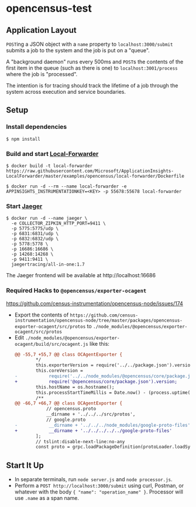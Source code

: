 # opencensus-test

## Application Layout
`POST`ing a JSON object with a `name` property to `localhost:3000/submit` submits a job to the system and the job is put on a "queue".

A "background daemon" runs every 500ms and `POST`s the contents of the first item in the queue (such as there is one) to `localhost:3001/process` where the job is "processed".

The intention is for tracing should track the lifetime of a job through the system across execution and service boundaries.

## Setup

### Install dependencies
```
$ npm install
```

### Build and start [Local-Forwarder](https://github.com/Microsoft/ApplicationInsights-LocalForwarder)

```
$ docker build -t local-forwarder https://raw.githubusercontent.com/Microsoft/ApplicationInsights-LocalForwarder/master/examples/opencensus/local-forwarder/Dockerfile

$ docker run -d --rm --name local-forwarder -e APPINSIGHTS_INSTRUMENTATIONKEY=<KEY> -p 55678:55678 local-forwarder
```

### Start [Jaeger](https://www.jaegertracing.io/docs/1.7/getting-started/)
```
$ docker run -d --name jaeger \
  -e COLLECTOR_ZIPKIN_HTTP_PORT=9411 \
  -p 5775:5775/udp \
  -p 6831:6831/udp \
  -p 6832:6832/udp \
  -p 5778:5778 \
  -p 16686:16686 \
  -p 14268:14268 \
  -p 9411:9411 \
  jaegertracing/all-in-one:1.7
```
The Jaeger frontend will be available at http://localhost:16686

### Required Hacks to `@opencensus/exporter-ocagent`
https://github.com/census-instrumentation/opencensus-node/issues/174

* Export the contents of `https://github.com/census-instrumentation/opencensus-node/tree/master/packages/opencensus-exporter-ocagent/src/protos` to `./node_modules/@opencensus/exporter-ocagent/src/protos`
* Edit `./node_modules/@opencensus/exporter-ocagent/build/src/ocagent.js` like this:
    ``` diff
    @@ -55,7 +55,7 @@ class OCAgentExporter {
            */
            this.exporterVersion = require('../../package.json').version;
            this.coreVersion =
    -            require('../../node_modules/@opencensus/core/package.json').version;
    +            require('@opencensus/core/package.json').version;
            this.hostName = os.hostname();
            this.processStartTimeMillis = Date.now() - (process.uptime() * 1000);
            /**
    @@ -66,7 +66,7 @@ class OCAgentExporter {
                // opencensus.proto
                __dirname + '../../../src/protos',
                // google.proto
    -            __dirname + '../../../node_modules/google-proto-files'
    +            __dirname + '../../../../../google-proto-files'
            ];
            // tslint:disable-next-line:no-any
            const proto = grpc.loadPackageDefinition(protoLoader.loadSync(traceServiceProtoPath, {
    ```

## Start It Up

* In separate terminals, run `node server.js` and `node processor.js`.
* Perform a `POST http://localhost:3000/submit` using curl, Postman, or whatever with the body `{ "name": "operation_name" }`. Processor will use `.name` as a span name.



